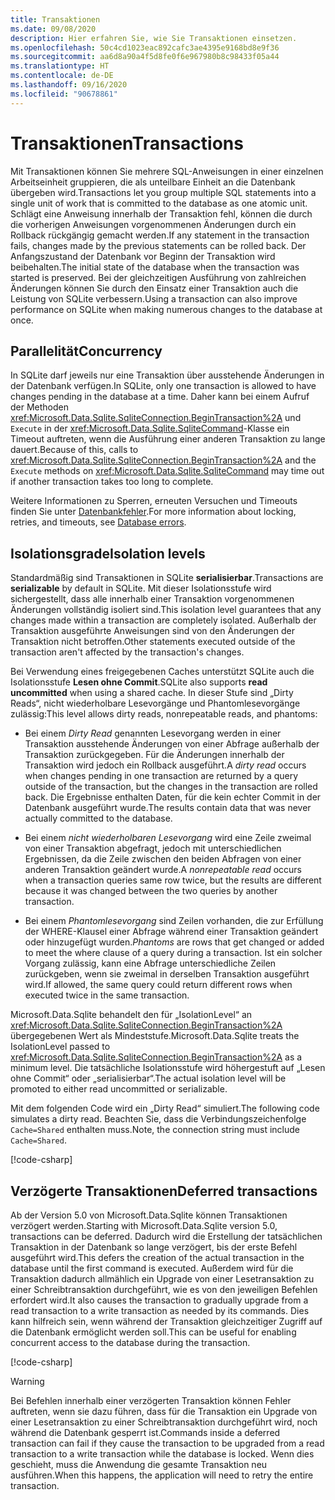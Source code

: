 ```yaml
---
title: Transaktionen
ms.date: 09/08/2020
description: Hier erfahren Sie, wie Sie Transaktionen einsetzen.
ms.openlocfilehash: 50c4cd1023eac892cafc3ae4395e9168bd8e9f36
ms.sourcegitcommit: aa6d8a90a4f5d8fe0f6e967980b8c98433f05a44
ms.translationtype: HT
ms.contentlocale: de-DE
ms.lasthandoff: 09/16/2020
ms.locfileid: "90678861"
---
```

# <a name="transactions"></a><span data-ttu-id="97f4a-103">Transaktionen</span><span class="sxs-lookup"><span data-stu-id="97f4a-103">Transactions</span></span>

<span data-ttu-id="97f4a-104">Mit Transaktionen können Sie mehrere SQL-Anweisungen in einer einzelnen Arbeitseinheit gruppieren, die als unteilbare Einheit an die Datenbank übergeben wird.</span><span class="sxs-lookup"><span data-stu-id="97f4a-104">Transactions let you group multiple SQL statements into a single unit of work that is committed to the database as one atomic unit.</span></span> <span data-ttu-id="97f4a-105">Schlägt eine Anweisung innerhalb der Transaktion fehl, können die durch die vorherigen Anweisungen vorgenommenen Änderungen durch ein Rollback rückgängig gemacht werden.</span><span class="sxs-lookup"><span data-stu-id="97f4a-105">If any statement in the transaction fails, changes made by the previous statements can be rolled back.</span></span> <span data-ttu-id="97f4a-106">Der Anfangszustand der Datenbank vor Beginn der Transaktion wird beibehalten.</span><span class="sxs-lookup"><span data-stu-id="97f4a-106">The initial state of the database when the transaction was started is preserved.</span></span> <span data-ttu-id="97f4a-107">Bei der gleichzeitigen Ausführung von zahlreichen Änderungen können Sie durch den Einsatz einer Transaktion auch die Leistung von SQLite verbessern.</span><span class="sxs-lookup"><span data-stu-id="97f4a-107">Using a transaction can also improve performance on SQLite when making numerous changes to the database at once.</span></span>

## <a name="concurrency"></a><span data-ttu-id="97f4a-108">Parallelität</span><span class="sxs-lookup"><span data-stu-id="97f4a-108">Concurrency</span></span>

<span data-ttu-id="97f4a-109">In SQLite darf jeweils nur eine Transaktion über ausstehende Änderungen in der Datenbank verfügen.</span><span class="sxs-lookup"><span data-stu-id="97f4a-109">In SQLite, only one transaction is allowed to have changes pending in the database at a time.</span></span> <span data-ttu-id="97f4a-110">Daher kann bei einem Aufruf der Methoden <xref:Microsoft.Data.Sqlite.SqliteConnection.BeginTransaction%2A> und `Execute` in der <xref:Microsoft.Data.Sqlite.SqliteCommand>-Klasse ein Timeout auftreten, wenn die Ausführung einer anderen Transaktion zu lange dauert.</span><span class="sxs-lookup"><span data-stu-id="97f4a-110">Because of this, calls to <xref:Microsoft.Data.Sqlite.SqliteConnection.BeginTransaction%2A> and the `Execute` methods on <xref:Microsoft.Data.Sqlite.SqliteCommand> may time out if another transaction takes too long to complete.</span></span>

<span data-ttu-id="97f4a-111">Weitere Informationen zu Sperren, erneuten Versuchen und Timeouts finden Sie unter [Datenbankfehler](database-errors.md).</span><span class="sxs-lookup"><span data-stu-id="97f4a-111">For more information about locking, retries, and timeouts, see [Database errors](database-errors.md).</span></span>

## <a name="isolation-levels"></a><span data-ttu-id="97f4a-112">Isolationsgrade</span><span class="sxs-lookup"><span data-stu-id="97f4a-112">Isolation levels</span></span>

<span data-ttu-id="97f4a-113">Standardmäßig sind Transaktionen in SQLite **serialisierbar**.</span><span class="sxs-lookup"><span data-stu-id="97f4a-113">Transactions are **serializable** by default in SQLite.</span></span> <span data-ttu-id="97f4a-114">Mit dieser Isolationsstufe wird sichergestellt, dass alle innerhalb einer Transaktion vorgenommenen Änderungen vollständig isoliert sind.</span><span class="sxs-lookup"><span data-stu-id="97f4a-114">This isolation level guarantees that any changes made within a transaction are completely isolated.</span></span> <span data-ttu-id="97f4a-115">Außerhalb der Transaktion ausgeführte Anweisungen sind von den Änderungen der Transaktion nicht betroffen.</span><span class="sxs-lookup"><span data-stu-id="97f4a-115">Other statements executed outside of the transaction aren't affected by the transaction's changes.</span></span>

<span data-ttu-id="97f4a-116">Bei Verwendung eines freigegebenen Caches unterstützt SQLite auch die Isolationsstufe **Lesen ohne Commit**.</span><span class="sxs-lookup"><span data-stu-id="97f4a-116">SQLite also supports **read uncommitted** when using a shared cache.</span></span> <span data-ttu-id="97f4a-117">In dieser Stufe sind „Dirty Reads“, nicht wiederholbare Lesevorgänge und Phantomlesevorgänge zulässig:</span><span class="sxs-lookup"><span data-stu-id="97f4a-117">This level allows dirty reads, nonrepeatable reads, and phantoms:</span></span>

- <span data-ttu-id="97f4a-118">Bei einem *Dirty Read* genannten Lesevorgang werden in einer Transaktion ausstehende Änderungen von einer Abfrage außerhalb der Transaktion zurückgegeben. Für die Änderungen innerhalb der Transaktion wird jedoch ein Rollback ausgeführt.</span><span class="sxs-lookup"><span data-stu-id="97f4a-118">A *dirty read* occurs when changes pending in one transaction are returned by a query outside of the transaction, but the changes in the transaction are rolled back.</span></span> <span data-ttu-id="97f4a-119">Die Ergebnisse enthalten Daten, für die kein echter Commit in der Datenbank ausgeführt wurde.</span><span class="sxs-lookup"><span data-stu-id="97f4a-119">The results contain data that was never actually committed to the database.</span></span>

- <span data-ttu-id="97f4a-120">Bei einem *nicht wiederholbaren Lesevorgang* wird eine Zeile zweimal von einer Transaktion abgefragt, jedoch mit unterschiedlichen Ergebnissen, da die Zeile zwischen den beiden Abfragen von einer anderen Transaktion geändert wurde.</span><span class="sxs-lookup"><span data-stu-id="97f4a-120">A *nonrepeatable read* occurs when a transaction queries same row twice, but the results are different because it was changed between the two queries by another transaction.</span></span>

- <span data-ttu-id="97f4a-121">Bei einem *Phantomlesevorgang* sind Zeilen vorhanden, die zur Erfüllung der WHERE-Klausel einer Abfrage während einer Transaktion geändert oder hinzugefügt wurden.</span><span class="sxs-lookup"><span data-stu-id="97f4a-121">*Phantoms* are rows that get changed or added to meet the where clause of a query during a transaction.</span></span> <span data-ttu-id="97f4a-122">Ist ein solcher Vorgang zulässig, kann eine Abfrage unterschiedliche Zeilen zurückgeben, wenn sie zweimal in derselben Transaktion ausgeführt wird.</span><span class="sxs-lookup"><span data-stu-id="97f4a-122">If allowed, the same query could return different rows when executed twice in the same transaction.</span></span>

<span data-ttu-id="97f4a-123">Microsoft.Data.Sqlite behandelt den für „IsolationLevel“ an <xref:Microsoft.Data.Sqlite.SqliteConnection.BeginTransaction%2A> übergegebenen Wert als Mindeststufe.</span><span class="sxs-lookup"><span data-stu-id="97f4a-123">Microsoft.Data.Sqlite treats the IsolationLevel passed to <xref:Microsoft.Data.Sqlite.SqliteConnection.BeginTransaction%2A> as a minimum level.</span></span> <span data-ttu-id="97f4a-124">Die tatsächliche Isolationsstufe wird höhergestuft auf „Lesen ohne Commit“ oder „serialisierbar“.</span><span class="sxs-lookup"><span data-stu-id="97f4a-124">The actual isolation level will be promoted to either read uncommitted or serializable.</span></span>

<span data-ttu-id="97f4a-125">Mit dem folgenden Code wird ein „Dirty Read“ simuliert.</span><span class="sxs-lookup"><span data-stu-id="97f4a-125">The following code simulates a dirty read.</span></span> <span data-ttu-id="97f4a-126">Beachten Sie, dass die Verbindungszeichenfolge `Cache=Shared` enthalten muss.</span><span class="sxs-lookup"><span data-stu-id="97f4a-126">Note, the connection string must include `Cache=Shared`.</span></span>

[!code-csharp[](../../../../samples/snippets/standard/data/sqlite/DirtyReadSample/Program.cs?name=snippet_DirtyRead)]

## <a name="deferred-transactions"></a><span data-ttu-id="97f4a-127">Verzögerte Transaktionen</span><span class="sxs-lookup"><span data-stu-id="97f4a-127">Deferred transactions</span></span>

<span data-ttu-id="97f4a-128">Ab der Version 5.0 von Microsoft.Data.Sqlite können Transaktionen verzögert werden.</span><span class="sxs-lookup"><span data-stu-id="97f4a-128">Starting with Microsoft.Data.Sqlite version 5.0, transactions can be deferred.</span></span> <span data-ttu-id="97f4a-129">Dadurch wird die Erstellung der tatsächlichen Transaktion in der Datenbank so lange verzögert, bis der erste Befehl ausgeführt wird.</span><span class="sxs-lookup"><span data-stu-id="97f4a-129">This defers the creation of the actual transaction in the database until the first command is executed.</span></span> <span data-ttu-id="97f4a-130">Außerdem wird für die Transaktion dadurch allmählich ein Upgrade von einer Lesetransaktion zu einer Schreibtransaktion durchgeführt, wie es von den jeweiligen Befehlen erfordert wird.</span><span class="sxs-lookup"><span data-stu-id="97f4a-130">It also causes the transaction to gradually upgrade from a read transaction to a write transaction as needed by its commands.</span></span> <span data-ttu-id="97f4a-131">Dies kann hilfreich sein, wenn während der Transaktion gleichzeitiger Zugriff auf die Datenbank ermöglicht werden soll.</span><span class="sxs-lookup"><span data-stu-id="97f4a-131">This can be useful for enabling concurrent access to the database during the transaction.</span></span>

[!code-csharp[](../../../../samples/snippets/standard/data/sqlite/DeferredTransactionSample/Program.cs?name=snippet_DeferredTransaction)]

> [!WARNING]
> <span data-ttu-id="97f4a-132">Bei Befehlen innerhalb einer verzögerten Transaktion können Fehler auftreten, wenn sie dazu führen, dass für die Transaktion ein Upgrade von einer Lesetransaktion zu einer Schreibtransaktion durchgeführt wird, noch während die Datenbank gesperrt ist.</span><span class="sxs-lookup"><span data-stu-id="97f4a-132">Commands inside a deferred transaction can fail if they cause the transaction to be upgraded from a read transaction to a write transaction while the database is locked.</span></span> <span data-ttu-id="97f4a-133">Wenn dies geschieht, muss die Anwendung die gesamte Transaktion neu ausführen.</span><span class="sxs-lookup"><span data-stu-id="97f4a-133">When this happens, the application will need to retry the entire transaction.</span></span>
